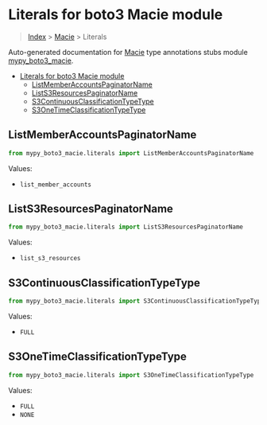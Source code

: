 # Literals for boto3 Macie module

> [Index](..) > [Macie](.) > Literals

Auto-generated documentation for
[Macie](https://boto3.amazonaws.com/v1/documentation/api/1.17.77/reference/services/macie.html#Macie)
type annotations stubs module
[mypy_boto3_macie](https://pypi.org/project/mypy-boto3-macie/).

- [Literals for boto3 Macie module](#literals-for-boto3-macie-module)
  - [ListMemberAccountsPaginatorName](#listmemberaccountspaginatorname)
  - [ListS3ResourcesPaginatorName](#lists3resourcespaginatorname)
  - [S3ContinuousClassificationTypeType](#s3continuousclassificationtypetype)
  - [S3OneTimeClassificationTypeType](#s3onetimeclassificationtypetype)

## ListMemberAccountsPaginatorName

```python
from mypy_boto3_macie.literals import ListMemberAccountsPaginatorName
```

Values:

- `list_member_accounts`

## ListS3ResourcesPaginatorName

```python
from mypy_boto3_macie.literals import ListS3ResourcesPaginatorName
```

Values:

- `list_s3_resources`

## S3ContinuousClassificationTypeType

```python
from mypy_boto3_macie.literals import S3ContinuousClassificationTypeType
```

Values:

- `FULL`

## S3OneTimeClassificationTypeType

```python
from mypy_boto3_macie.literals import S3OneTimeClassificationTypeType
```

Values:

- `FULL`
- `NONE`
